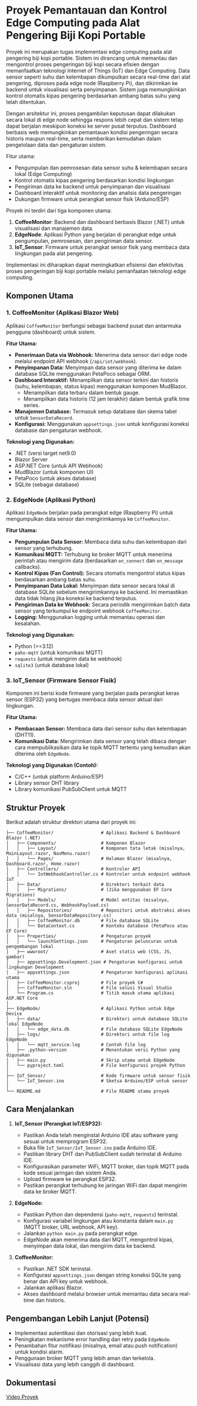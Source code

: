 # Proyek Pemantauan dan Kontrol Edge Computing pada Alat Pengering Biji Kopi Portable

Proyek ini merupakan tugas implementasi edge computing pada alat pengering biji kopi portable. Sistem ini dirancang untuk memantau dan mengontrol proses pengeringan biji kopi secara efisien dengan memanfaatkan teknologi Internet of Things (IoT) dan Edge Computing. Data sensor seperti suhu dan kelembapan dikumpulkan secara real-time dari alat pengering, diproses pada edge node (Raspberry Pi), dan dikirimkan ke backend untuk visualisasi serta penyimpanan. Sistem juga memungkinkan kontrol otomatis kipas pengering berdasarkan ambang batas suhu yang telah ditentukan.

Dengan arsitektur ini, proses pengambilan keputusan dapat dilakukan secara lokal di edge node sehingga respons lebih cepat dan sistem tetap dapat berjalan meskipun koneksi ke server pusat terputus. Dashboard berbasis web memungkinkan pemantauan kondisi pengeringan secara historis maupun real-time, serta memberikan kemudahan dalam pengelolaan data dan pengaturan sistem.

Fitur utama:
- Pengumpulan dan pemrosesan data sensor suhu & kelembapan secara lokal (Edge Computing)
- Kontrol otomatis kipas pengering berdasarkan kondisi lingkungan
- Pengiriman data ke backend untuk penyimpanan dan visualisasi
- Dashboard interaktif untuk monitoring dan analisis data pengeringan
- Dukungan firmware untuk perangkat sensor fisik (Arduino/ESP)

Proyek ini terdiri dari tiga komponen utama:
1. **CoffeeMonitor**: Backend dan dashboard berbasis Blazor (.NET) untuk visualisasi dan manajemen data.
2. **EdgeNode**: Aplikasi Python yang berjalan di perangkat edge untuk pengumpulan, pemrosesan, dan pengiriman data sensor.
3. **IoT_Sensor**: Firmware untuk perangkat sensor fisik yang membaca data lingkungan pada alat pengering.

Implementasi ini diharapkan dapat meningkatkan efisiensi dan efektivitas proses pengeringan biji kopi portable melalui pemanfaatan teknologi edge computing.

## Komponen Utama

### 1. CoffeeMonitor (Aplikasi Blazor Web)

Aplikasi `CoffeeMonitor` berfungsi sebagai backend pusat dan antarmuka pengguna (dashboard) untuk sistem.

**Fitur Utama:**
*   **Penerimaan Data via Webhook:** Menerima data sensor dari edge node melalui endpoint API webhook (`/api/iot/webhook`).
*   **Penyimpanan Data:** Menyimpan data sensor yang diterima ke dalam database SQLite menggunakan PetaPoco sebagai ORM.
*   **Dashboard Interaktif:** Menampilkan data sensor terkini dan historis (suhu, kelembapan, status kipas) menggunakan komponen MudBlazor.
    *   Menampilkan data terbaru dalam bentuk gauge.
    *   Menampilkan data historis (12 jam terakhir) dalam bentuk grafik time series.
*   **Manajemen Database:** Termasuk setup database dan skema tabel untuk `SensorDataRecord`.
*   **Konfigurasi:** Menggunakan `appsettings.json` untuk konfigurasi koneksi database dan pengaturan webhook.

**Teknologi yang Digunakan:**
*   .NET (versi target net9.0)
*   Blazor Server
*   ASP.NET Core (untuk API Webhook)
*   MudBlazor (untuk komponen UI)
*   PetaPoco (untuk akses database)
*   SQLite (sebagai database)

### 2. EdgeNode (Aplikasi Python)

Aplikasi `EdgeNode` berjalan pada perangkat edge (Raspberry Pi) untuk mengumpulkan data sensor dan mengirimkannya ke `CoffeeMonitor`.

**Fitur Utama:**
*   **Pengumpulan Data Sensor:** Membaca data suhu dan kelembapan dari sensor yang terhubung.
*   **Komunikasi MQTT:** Terhubung ke broker MQTT untuk menerima perintah atau mengirim data (berdasarkan `on_connect` dan `on_message` callbacks).
*   **Kontrol Kipas (Fan Control):** Secara otomatis mengontrol status kipas berdasarkan ambang batas suhu.
*   **Penyimpanan Data Lokal:** Menyimpan data sensor secara lokal di database SQLite sebelum mengirimkannya ke backend. Ini memastikan data tidak hilang jika koneksi ke backend terputus.
*   **Pengiriman Data ke Webhook:** Secara periodik mengirimkan batch data sensor yang terkumpul ke endpoint webhook `CoffeeMonitor`.
*   **Logging:** Menggunakan logging untuk memantau operasi dan kesalahan.

**Teknologi yang Digunakan:**
*   Python (>=3.12)
*   `paho-mqtt` (untuk komunikasi MQTT)
*   `requests` (untuk mengirim data ke webhook)
*   `sqlite3` (untuk database lokal)

### 3. IoT_Sensor (Firmware Sensor Fisik)

Komponen ini berisi kode firmware yang berjalan pada perangkat keras sensor (ESP32) yang bertugas membaca data sensor aktual dari lingkungan.

**Fitur Utama:**
*   **Pembacaan Sensor:** Membaca data dari sensor suhu dan kelembapan (DHT11).
*   **Komunikasi Data:** Mengirimkan data sensor yang telah dibaca dengan cara mempublikasikan data ke topik MQTT tertentu yang kemudian akan diterima oleh `EdgeNode`.

**Teknologi yang Digunakan (Contoh):**
*   C/C++ (untuk platform Arduino/ESP)
*   Library sensor DHT library
*   Library komunikasi PubSubClient untuk MQTT

## Struktur Proyek

Berikut adalah struktur direktori utama dari proyek ini:
```.
├── CoffeeMonitor/                  # Aplikasi Backend & Dashboard Blazor (.NET)
│   ├── Components/                 # Komponen Blazor
│   │   ├── Layout/                 # Komponen tata letak (misalnya, MainLayout.razor, NavMenu.razor)
│   │   └── Pages/                  # Halaman Blazor (misalnya, Dashboard.razor, Home.razor)
│   ├── Controllers/                # Kontroler API
│   │   └── IotWebhookController.cs # Kontroler untuk endpoint webhook IoT
│   ├── Data/                       # Direktori terkait data
│   │   ├── Migrations/             # (Jika menggunakan EF Core Migrations)
│   │   ├── Models/                 # Model entitas (misalnya, SensorDataRecord.cs, WebhookPayload.cs)
│   │   ├── Repositories/           # Repositori untuk abstraksi akses data (misalnya, SensorDataRepository.cs)
│   │   ├── CoffeeMonitor.db        # File database SQLite
│   │   └── DataContext.cs          # Konteks database (PetaPoco atau EF Core)
│   ├── Properties/                 # Pengaturan proyek
│   │   └── launchSettings.json     # Pengaturan peluncuran untuk pengembangan lokal
│   ├── wwwroot/                    # Aset statis web (CSS, JS, gambar)
│   ├── appsettings.Development.json # Pengaturan konfigurasi untuk lingkungan Development
│   ├── appsettings.json            # Pengaturan konfigurasi aplikasi utama
│   ├── CoffeeMonitor.csproj        # File proyek C#
│   ├── CoffeeMonitor.sln           # File solusi Visual Studio
│   └── Program.cs                  # Titik masuk utama aplikasi ASP.NET Core
│
├── EdgeNode/                       # Aplikasi Python untuk Edge Device
│   ├── data/                       # Direktori untuk database SQLite lokal EdgeNode
│   │   └── edge_data.db            # File database SQLite EdgeNode
│   ├── logs/                       # Direktori untuk file log EdgeNode
│   │   └── mqtt_service.log        # Contoh file log
│   ├── .python-version             # Menentukan versi Python yang digunakan
│   ├── main.py                     # Skrip utama untuk EdgeNode
│   └── pyproject.toml              # File konfigurasi proyek Python
│
├── IoT_Sensor/                     # Kode firmware untuk sensor fisik
│   └── IoT_Sensor.ino              # Sketsa Arduino/ESP untuk sensor
│
└── README.md                       # File README utama proyek
```
## Cara Menjalankan

1.  **IoT_Sensor (Perangkat IoT/ESP32):**
    *   Pastikan Anda telah menginstal Arduino IDE atau software yang sesuai untuk memprogram ESP32.
    *   Buka file `IoT_Sensor/IoT_Sensor.ino` pada Arduino IDE.
    *   Pastikan library DHT dan PubSubClient sudah terinstal di Arduino IDE.
    *   Konfigurasikan parameter WiFi, MQTT broker, dan topik MQTT pada kode sesuai jaringan dan sistem Anda.
    *   Upload firmware ke perangkat ESP32.
    *   Pastikan perangkat terhubung ke jaringan WiFi dan dapat mengirim data ke broker MQTT.

2.  **EdgeNode:**
    *   Pastikan Python dan dependensi (`paho-mqtt`, `requests`) terinstal.
    *   Konfigurasi variabel lingkungan atau konstanta dalam `main.py` (MQTT broker, URL webhook, API key).
    *   Jalankan `python main.py` pada perangkat edge.
    *   EdgeNode akan menerima data dari MQTT, mengontrol kipas, menyimpan data lokal, dan mengirim data ke backend.

3.  **CoffeeMonitor:**
    *   Pastikan .NET SDK terinstal.
    *   Konfigurasi `appsettings.json` dengan string koneksi SQLite yang benar dan API key untuk webhook.
    *   Jalankan aplikasi Blazor.
    *   Akses dashboard melalui browser untuk memantau data secara real-time dan historis.

## Pengembangan Lebih Lanjut (Potensi)

*   Implementasi autentikasi dan otorisasi yang lebih kuat.
*   Peningkatan mekanisme error handling dan retry pada `EdgeNode`.
*   Penambahan fitur notifikasi (misalnya, email atau push notification) untuk kondisi alarm.
*   Penggunaan broker MQTT yang lebih aman dan terkelola.
*   Visualisasi data yang lebih canggih di dashboard.

## Dokumentasi
[Video Proyek](https://youtu.be/ROmxKGmPCYU)
